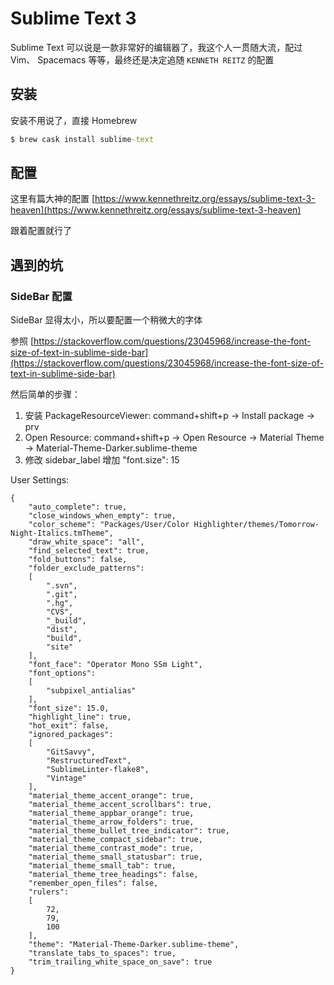 # Sublime Text 3

Sublime Text 可以说是一款非常好的编辑器了，我这个人一贯随大流，配过 Vim、 Spacemacs 等等，最终还是决定追随 `KENNETH REITZ` 的配置

## 安装

安装不用说了，直接 Homebrew

```cmd
$ brew cask install sublime-text
```

## 配置

这里有篇大神的配置 [https://www.kennethreitz.org/essays/sublime-text-3-heaven](https://www.kennethreitz.org/essays/sublime-text-3-heaven)

跟着配置就行了


## 遇到的坑

### SideBar 配置

SideBar 显得太小，所以要配置一个稍微大的字体

参照 [https://stackoverflow.com/questions/23045968/increase-the-font-size-of-text-in-sublime-side-bar](https://stackoverflow.com/questions/23045968/increase-the-font-size-of-text-in-sublime-side-bar)

然后简单的步骤：

1. 安装 PackageResourceViewer: command+shift+p -> Install package -> prv
2. Open Resource: command+shift+p -> Open Resource -> Material Theme -> Material-Theme-Darker.sublime-theme
3. 修改 sidebar_label 增加 "font.size": 15

User Settings:
```
{
    "auto_complete": true,
    "close_windows_when_empty": true,
    "color_scheme": "Packages/User/Color Highlighter/themes/Tomorrow-Night-Italics.tmTheme",
    "draw_white_space": "all",
    "find_selected_text": true,
    "fold_buttons": false,
    "folder_exclude_patterns":
    [
        ".svn",
        ".git",
        ".hg",
        "CVS",
        "_build",
        "dist",
        "build",
        "site"
    ],
    "font_face": "Operator Mono SSm Light",
    "font_options":
    [
        "subpixel_antialias"
    ],
    "font_size": 15.0,
    "highlight_line": true,
    "hot_exit": false,
    "ignored_packages":
    [
        "GitSavvy",
        "RestructuredText",
        "SublimeLinter-flake8",
        "Vintage"
    ],
    "material_theme_accent_orange": true,
    "material_theme_accent_scrollbars": true,
    "material_theme_appbar_orange": true,
    "material_theme_arrow_folders": true,
    "material_theme_bullet_tree_indicator": true,
    "material_theme_compact_sidebar": true,
    "material_theme_contrast_mode": true,
    "material_theme_small_statusbar": true,
    "material_theme_small_tab": true,
    "material_theme_tree_headings": false,
    "remember_open_files": false,
    "rulers":
    [
        72,
        79,
        100
    ],
    "theme": "Material-Theme-Darker.sublime-theme",
    "translate_tabs_to_spaces": true,
    "trim_trailing_white_space_on_save": true
}

```